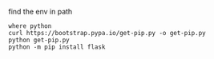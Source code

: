 find the env in path

```
where python
curl https://bootstrap.pypa.io/get-pip.py -o get-pip.py
python get-pip.py
python -m pip install flask
```

